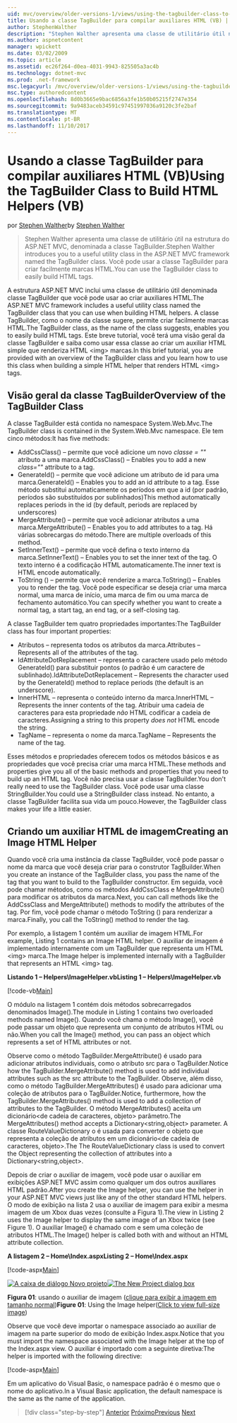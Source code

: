 ```yaml
---
uid: mvc/overview/older-versions-1/views/using-the-tagbuilder-class-to-build-html-helpers-vb
title: Usando a classe TagBuilder para compilar auxiliares HTML (VB) | Microsoft Docs
author: StephenWalther
description: "Stephen Walther apresenta uma classe de utilitário útil na estrutura do ASP.NET MVC, denominada a classe TagBuilder. Você pode usar a classe TagBuilder facilmente..."
ms.author: aspnetcontent
manager: wpickett
ms.date: 03/02/2009
ms.topic: article
ms.assetid: ec26f264-d0ea-4031-9943-825505a3ac4b
ms.technology: dotnet-mvc
ms.prod: .net-framework
msc.legacyurl: /mvc/overview/older-versions-1/views/using-the-tagbuilder-class-to-build-html-helpers-vb
msc.type: authoredcontent
ms.openlocfilehash: 8d0b3665e9bac6856a3fe1b50b05215f2747e354
ms.sourcegitcommit: 9a9483aceb34591c97451997036a9120c3fe2baf
ms.translationtype: MT
ms.contentlocale: pt-BR
ms.lasthandoff: 11/10/2017
---
```

<a name="using-the-tagbuilder-class-to-build-html-helpers-vb"></a><span data-ttu-id="5bc13-104">Usando a classe TagBuilder para compilar auxiliares HTML (VB)</span><span class="sxs-lookup"><span data-stu-id="5bc13-104">Using the TagBuilder Class to Build HTML Helpers (VB)</span></span>
====================
<span data-ttu-id="5bc13-105">por [Stephen Walther](https://github.com/StephenWalther)</span><span class="sxs-lookup"><span data-stu-id="5bc13-105">by [Stephen Walther](https://github.com/StephenWalther)</span></span>

> <span data-ttu-id="5bc13-106">Stephen Walther apresenta uma classe de utilitário útil na estrutura do ASP.NET MVC, denominada a classe TagBuilder.</span><span class="sxs-lookup"><span data-stu-id="5bc13-106">Stephen Walther introduces you to a useful utility class in the ASP.NET MVC framework named the TagBuilder class.</span></span> <span data-ttu-id="5bc13-107">Você pode usar a classe TagBuilder para criar facilmente marcas HTML.</span><span class="sxs-lookup"><span data-stu-id="5bc13-107">You can use the TagBuilder class to easily build HTML tags.</span></span>


<span data-ttu-id="5bc13-108">A estrutura ASP.NET MVC inclui uma classe de utilitário útil denominada classe TagBuilder que você pode usar ao criar auxiliares HTML.</span><span class="sxs-lookup"><span data-stu-id="5bc13-108">The ASP.NET MVC framework includes a useful utility class named the TagBuilder class that you can use when building HTML helpers.</span></span> <span data-ttu-id="5bc13-109">A classe TagBuilder, como o nome da classe sugere, permite criar facilmente marcas HTML.</span><span class="sxs-lookup"><span data-stu-id="5bc13-109">The TagBuilder class, as the name of the class suggests, enables you to easily build HTML tags.</span></span> <span data-ttu-id="5bc13-110">Este breve tutorial, você terá uma visão geral da classe TagBuilder e saiba como usar essa classe ao criar um auxiliar HTML simple que renderiza HTML &lt;img&gt; marcas.</span><span class="sxs-lookup"><span data-stu-id="5bc13-110">In this brief tutorial, you are provided with an overview of the TagBuilder class and you learn how to use this class when building a simple HTML helper that renders HTML &lt;img&gt; tags.</span></span>

## <a name="overview-of-the-tagbuilder-class"></a><span data-ttu-id="5bc13-111">Visão geral da classe TagBuilder</span><span class="sxs-lookup"><span data-stu-id="5bc13-111">Overview of the TagBuilder Class</span></span>

<span data-ttu-id="5bc13-112">A classe TagBuilder está contida no namespace System.Web.Mvc.</span><span class="sxs-lookup"><span data-stu-id="5bc13-112">The TagBuilder class is contained in the System.Web.Mvc namespace.</span></span> <span data-ttu-id="5bc13-113">Ele tem cinco métodos:</span><span class="sxs-lookup"><span data-stu-id="5bc13-113">It has five methods:</span></span>

- <span data-ttu-id="5bc13-114">AddCssClass() – permite que você adicione um novo *classe = ""* atributo a uma marca.</span><span class="sxs-lookup"><span data-stu-id="5bc13-114">AddCssClass() – Enables you to add a new *class=""* attribute to a tag.</span></span>
- <span data-ttu-id="5bc13-115">GenerateId() – permite que você adicione um atributo de id para uma marca.</span><span class="sxs-lookup"><span data-stu-id="5bc13-115">GenerateId() – Enables you to add an id attribute to a tag.</span></span> <span data-ttu-id="5bc13-116">Esse método substitui automaticamente os períodos em que a id (por padrão, períodos são substituídos por sublinhados)</span><span class="sxs-lookup"><span data-stu-id="5bc13-116">This method automatically replaces periods in the id (by default, periods are replaced by underscores)</span></span>
- <span data-ttu-id="5bc13-117">MergeAttribute() – permite que você adicionar atributos a uma marca.</span><span class="sxs-lookup"><span data-stu-id="5bc13-117">MergeAttribute() – Enables you to add attributes to a tag.</span></span> <span data-ttu-id="5bc13-118">Há várias sobrecargas do método.</span><span class="sxs-lookup"><span data-stu-id="5bc13-118">There are multiple overloads of this method.</span></span>
- <span data-ttu-id="5bc13-119">SetInnerText() – permite que você defina o texto interno da marca.</span><span class="sxs-lookup"><span data-stu-id="5bc13-119">SetInnerText() – Enables you to set the inner text of the tag.</span></span> <span data-ttu-id="5bc13-120">O texto interno é a codificação HTML automaticamente.</span><span class="sxs-lookup"><span data-stu-id="5bc13-120">The inner text is HTML encode automatically.</span></span>
- <span data-ttu-id="5bc13-121">ToString () – permite que você renderize a marca.</span><span class="sxs-lookup"><span data-stu-id="5bc13-121">ToString() – Enables you to render the tag.</span></span> <span data-ttu-id="5bc13-122">Você pode especificar se deseja criar uma marca normal, uma marca de início, uma marca de fim ou uma marca de fechamento automático.</span><span class="sxs-lookup"><span data-stu-id="5bc13-122">You can specify whether you want to create a normal tag, a start tag, an end tag, or a self-closing tag.</span></span>
  

<span data-ttu-id="5bc13-123">A classe TagBuilder tem quatro propriedades importantes:</span><span class="sxs-lookup"><span data-stu-id="5bc13-123">The TagBuilder class has four important properties:</span></span>

- <span data-ttu-id="5bc13-124">Atributos – representa todos os atributos da marca.</span><span class="sxs-lookup"><span data-stu-id="5bc13-124">Attributes – Represents all of the attributes of the tag.</span></span>
- <span data-ttu-id="5bc13-125">IdAttributeDotReplacement – representa o caractere usado pelo método GenerateId() para substituir pontos (o padrão é um caractere de sublinhado).</span><span class="sxs-lookup"><span data-stu-id="5bc13-125">IdAttributeDotReplacement – Represents the character used by the GenerateId() method to replace periods (the default is an underscore).</span></span>
- <span data-ttu-id="5bc13-126">InnerHTML – representa o conteúdo interno da marca.</span><span class="sxs-lookup"><span data-stu-id="5bc13-126">InnerHTML – Represents the inner contents of the tag.</span></span> <span data-ttu-id="5bc13-127">Atribuir uma cadeia de caracteres para esta propriedade *não* HTML codificar a cadeia de caracteres.</span><span class="sxs-lookup"><span data-stu-id="5bc13-127">Assigning a string to this property *does not* HTML encode the string.</span></span>
- <span data-ttu-id="5bc13-128">TagName – representa o nome da marca.</span><span class="sxs-lookup"><span data-stu-id="5bc13-128">TagName – Represents the name of the tag.</span></span>

<span data-ttu-id="5bc13-129">Esses métodos e propriedades oferecem todos os métodos básicos e as propriedades que você precisa criar uma marca HTML.</span><span class="sxs-lookup"><span data-stu-id="5bc13-129">These methods and properties give you all of the basic methods and properties that you need to build up an HTML tag.</span></span> <span data-ttu-id="5bc13-130">Você não precisa usar a classe TagBuilder.</span><span class="sxs-lookup"><span data-stu-id="5bc13-130">You don't really need to use the TagBuilder class.</span></span> <span data-ttu-id="5bc13-131">Você pode usar uma classe StringBuilder.</span><span class="sxs-lookup"><span data-stu-id="5bc13-131">You could use a StringBuilder class instead.</span></span> <span data-ttu-id="5bc13-132">No entanto, a classe TagBuilder facilita sua vida um pouco.</span><span class="sxs-lookup"><span data-stu-id="5bc13-132">However, the TagBuilder class makes your life a little easier.</span></span>

## <a name="creating-an-image-html-helper"></a><span data-ttu-id="5bc13-133">Criando um auxiliar HTML de imagem</span><span class="sxs-lookup"><span data-stu-id="5bc13-133">Creating an Image HTML Helper</span></span>

<span data-ttu-id="5bc13-134">Quando você cria uma instância da classe TagBuilder, você pode passar o nome da marca que você deseja criar para o construtor TagBuilder.</span><span class="sxs-lookup"><span data-stu-id="5bc13-134">When you create an instance of the TagBuilder class, you pass the name of the tag that you want to build to the TagBuilder constructor.</span></span> <span data-ttu-id="5bc13-135">Em seguida, você pode chamar métodos, como os métodos AddCssClass e MergeAttribute() para modificar os atributos da marca.</span><span class="sxs-lookup"><span data-stu-id="5bc13-135">Next, you can call methods like the AddCssClass and MergeAttribute() methods to modify the attributes of the tag.</span></span> <span data-ttu-id="5bc13-136">Por fim, você pode chamar o método ToString () para renderizar a marca.</span><span class="sxs-lookup"><span data-stu-id="5bc13-136">Finally, you call the ToString() method to render the tag.</span></span>

<span data-ttu-id="5bc13-137">Por exemplo, a listagem 1 contém um auxiliar de imagem HTML.</span><span class="sxs-lookup"><span data-stu-id="5bc13-137">For example, Listing 1 contains an Image HTML helper.</span></span> <span data-ttu-id="5bc13-138">O auxiliar de imagem é implementado internamente com um TagBuilder que representa um HTML &lt;img&gt; marca.</span><span class="sxs-lookup"><span data-stu-id="5bc13-138">The Image helper is implemented internally with a TagBuilder that represents an HTML &lt;img&gt; tag.</span></span>

<span data-ttu-id="5bc13-139">**Listando 1 – Helpers\ImageHelper.vb**</span><span class="sxs-lookup"><span data-stu-id="5bc13-139">**Listing 1 – Helpers\ImageHelper.vb**</span></span>

[!code-vb[Main](using-the-tagbuilder-class-to-build-html-helpers-vb/samples/sample1.vb)]

<span data-ttu-id="5bc13-140">O módulo na listagem 1 contém dois métodos sobrecarregados denominados Image().</span><span class="sxs-lookup"><span data-stu-id="5bc13-140">The module in Listing 1 contains two overloaded methods named Image().</span></span> <span data-ttu-id="5bc13-141">Quando você chama o método Image(), você pode passar um objeto que representa um conjunto de atributos HTML ou não.</span><span class="sxs-lookup"><span data-stu-id="5bc13-141">When you call the Image() method, you can pass an object which represents a set of HTML attributes or not.</span></span>

<span data-ttu-id="5bc13-142">Observe como o método TagBuilder.MergeAttribute() é usado para adicionar atributos individuais, como o atributo src para o TagBuilder.</span><span class="sxs-lookup"><span data-stu-id="5bc13-142">Notice how the TagBuilder.MergeAttribute() method is used to add individual attributes such as the src attribute to the TagBuilder.</span></span> <span data-ttu-id="5bc13-143">Observe, além disso, como o método TagBuilder.MergeAttributes() é usado para adicionar uma coleção de atributos para o TagBuilder.</span><span class="sxs-lookup"><span data-stu-id="5bc13-143">Notice, furthermore, how the TagBuilder.MergeAttributes() method is used to add a collection of attributes to the TagBuilder.</span></span> <span data-ttu-id="5bc13-144">O método MergeAttributes() aceita um dicionário&lt;de cadeia de caracteres, objeto&gt; parâmetro.</span><span class="sxs-lookup"><span data-stu-id="5bc13-144">The MergeAttributes() method accepts a Dictionary&lt;string,object&gt; parameter.</span></span> <span data-ttu-id="5bc13-145">A classe RouteValueDictionary o é usada para converter o objeto que representa a coleção de atributos em um dicionário&lt;de cadeia de caracteres, objeto&gt;.</span><span class="sxs-lookup"><span data-stu-id="5bc13-145">The The RouteValueDictionary class is used to convert the Object representing the collection of attributes into a Dictionary&lt;string,object&gt;.</span></span>

<span data-ttu-id="5bc13-146">Depois de criar o auxiliar de imagem, você pode usar o auxiliar em exibições ASP.NET MVC assim como qualquer um dos outros auxiliares HTML padrão.</span><span class="sxs-lookup"><span data-stu-id="5bc13-146">After you create the Image helper, you can use the helper in your ASP.NET MVC views just like any of the other standard HTML helpers.</span></span> <span data-ttu-id="5bc13-147">O modo de exibição na lista 2 usa o auxiliar de imagem para exibir a mesma imagem de um Xbox duas vezes (consulte a Figura 1).</span><span class="sxs-lookup"><span data-stu-id="5bc13-147">The view in Listing 2 uses the Image helper to display the same image of an Xbox twice (see Figure 1).</span></span> <span data-ttu-id="5bc13-148">O auxiliar Image() é chamado com e sem uma coleção de atributos HTML.</span><span class="sxs-lookup"><span data-stu-id="5bc13-148">The Image() helper is called both with and without an HTML attribute collection.</span></span>

<span data-ttu-id="5bc13-149">**A listagem 2 – Home\Index.aspx**</span><span class="sxs-lookup"><span data-stu-id="5bc13-149">**Listing 2 – Home\Index.aspx**</span></span>

[!code-aspx[Main](using-the-tagbuilder-class-to-build-html-helpers-vb/samples/sample2.aspx)]


<span data-ttu-id="5bc13-150">[![A caixa de diálogo Novo projeto](using-the-tagbuilder-class-to-build-html-helpers-vb/_static/image1.jpg)](using-the-tagbuilder-class-to-build-html-helpers-vb/_static/image1.png)</span><span class="sxs-lookup"><span data-stu-id="5bc13-150">[![The New Project dialog box](using-the-tagbuilder-class-to-build-html-helpers-vb/_static/image1.jpg)](using-the-tagbuilder-class-to-build-html-helpers-vb/_static/image1.png)</span></span>

<span data-ttu-id="5bc13-151">**Figura 01**: usando o auxiliar de imagem ([clique para exibir a imagem em tamanho normal](using-the-tagbuilder-class-to-build-html-helpers-vb/_static/image2.png))</span><span class="sxs-lookup"><span data-stu-id="5bc13-151">**Figure 01**: Using the Image helper([Click to view full-size image](using-the-tagbuilder-class-to-build-html-helpers-vb/_static/image2.png))</span></span>


<span data-ttu-id="5bc13-152">Observe que você deve importar o namespace associado ao auxiliar de imagem na parte superior do modo de exibição Index.aspx.</span><span class="sxs-lookup"><span data-stu-id="5bc13-152">Notice that you must import the namespace associated with the Image helper at the top of the Index.aspx view.</span></span> <span data-ttu-id="5bc13-153">O auxiliar é importado com a seguinte diretiva:</span><span class="sxs-lookup"><span data-stu-id="5bc13-153">The helper is imported with the following directive:</span></span>

[!code-aspx[Main](using-the-tagbuilder-class-to-build-html-helpers-vb/samples/sample3.aspx)]

<span data-ttu-id="5bc13-154">Em um aplicativo do Visual Basic, o namespace padrão é o mesmo que o nome do aplicativo.</span><span class="sxs-lookup"><span data-stu-id="5bc13-154">In a Visual Basic application, the default namespace is the same as the name of the application.</span></span>

>[!div class="step-by-step"]
<span data-ttu-id="5bc13-155">[Anterior](creating-custom-html-helpers-vb.md)
[Próximo](creating-page-layouts-with-view-master-pages-vb.md)</span><span class="sxs-lookup"><span data-stu-id="5bc13-155">[Previous](creating-custom-html-helpers-vb.md)
[Next](creating-page-layouts-with-view-master-pages-vb.md)</span></span>
